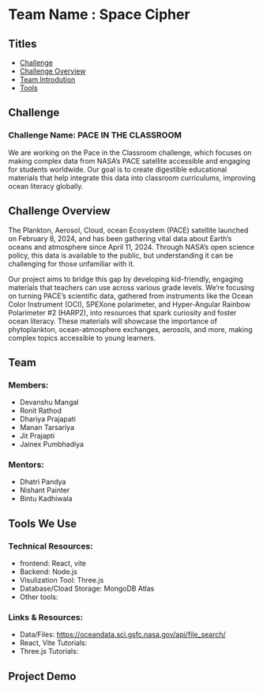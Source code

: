 # Team Name : Space Cipher

## Titles
- [Challenge](#Challange)
- [Challenge Overview](#Challenge-Overview)
- [Team Introdution](#Team)
- [Tools](#Tools-We-Use)

## Challenge
### Challenge Name: PACE IN THE CLASSROOM
We are working on the Pace in the Classroom challenge, which focuses on making complex data from NASA’s PACE satellite accessible and engaging for students worldwide. Our goal is to create digestible educational materials that help integrate this data into classroom curriculums, improving ocean literacy globally.

## Challenge Overview
The Plankton, Aerosol, Cloud, ocean Ecosystem (PACE) satellite launched on February 8, 2024, and has been gathering vital data about Earth’s oceans and atmosphere since April 11, 2024. Through NASA’s open science policy, this data is available to the public, but understanding it can be challenging for those unfamiliar with it.

Our project aims to bridge this gap by developing kid-friendly, engaging materials that teachers can use across various grade levels. We’re focusing on turning PACE’s scientific data, gathered from instruments like the Ocean Color Instrument (OCI), SPEXone polarimeter, and Hyper-Angular Rainbow Polarimeter #2 (HARP2), into resources that spark curiosity and foster ocean literacy. These materials will showcase the importance of phytoplankton, ocean-atmosphere exchanges, aerosols, and more, making complex topics accessible to young learners.

## Team
### Members:
- Devanshu Mangal
- Ronit Rathod
- Dhariya Prajapati
- Manan Tarsariya
- Jit Prajapti
- Jainex Pumbhadiya

### Mentors:
- Dhatri Pandya
- Nishant Painter
- Bintu Kadhiwala

## Tools We Use
### Technical Resources:
- frontend: React, vite
- Backend: Node.js
- Visulization Tool: Three.js
- Database/Cload Storage: MongoDB Atlas
- Other tools:

### Links & Resources:
- Data/Files: https://oceandata.sci.gsfc.nasa.gov/api/file_search/
- React, Vite Tutorials:
- Three.js Tutorials:

## Project Demo


